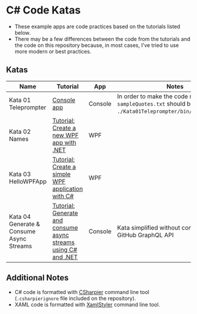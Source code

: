 # C# Code Katas

* These example apps are code practices based on the tutorials listed below.
* There may be a few differences between the code from the tutorials and the code on this repository because, in most cases, I've tried to use more modern or best practices.

## Katas

| Name | Tutorial | App | Notes |
| ---- | -------- | --- | ----- |
| Kata 01 Teleprompter | [Console app](https://learn.microsoft.com/en-us/dotnet/csharp/tutorials/console-teleprompter) | Console | In order to make the code run properly, `sampleQuotes.txt` should be copied inside `./Kata01Teleprompter/bin/Debug/net7.0/`. |
| Kata 02 Names | [Tutorial: Create a new WPF app with .NET](https://learn.microsoft.com/en-us/dotnet/desktop/wpf/get-started/create-app-visual-studio?view=netdesktop-6.0) | WPF | |
| Kata 03 HelloWPFApp | [Tutorial: Create a simple WPF application with C#](https://learn.microsoft.com/en-us/visualstudio/get-started/csharp/tutorial-wpf?view=vs-2022) | WPF | |
| Kata 04 Generate & Consume Async Streams | [Tutorial: Generate and consume async streams using C# and .NET](https://learn.microsoft.com/en-us/dotnet/csharp/tutorials/generate-consume-asynchronous-stream) | Console | Kata simplified without consuming GitHub GraphQL API

## Additional Notes

* C# code is formatted with [CSharpier](https://csharpier.com/) command line tool (`.csharpierignore` file included on the repository).
* XAML code is formatted with [XamlStyler](https://github.com/Xavalon/XamlStyler) command line tool.
